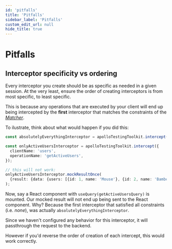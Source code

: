 ```yaml
---
id: 'pitfalls'
title: 'Pitfalls'
sidebar_label: 'Pitfalls'
custom_edit_url: null
hide_title: true
---
```


# Pitfalls

## Interceptor specificity vs ordering

Every interceptor you create should be as specific as needed in a given session. At the very least, ensure the order of creating interceptors is from most specific, to least specific.

This is because any operations that are executed by your client will end up being intercepted
by the **first** interceptor that matches the constraints of the [*Matcher*](api/modules/typedefs#matcher).

To ilustrate, think about what would happen if you did this:

```ts
const absolutelyEverythingInterceptor = apolloTestingToolkit.intercept(/* no constraints */);

const onlyActiveUsersInterceptor = apolloTestingToolkit.intercept({
  clientName: 'users',
  operationName: 'getActiveUsers',
});

// this will not work:
onlyActiveUsersInterceptor.mockResultOnce(
  {result: {data: {users: [{id: 1, name: 'Mouse'}, {id: 2, name: 'Bamboo'}]}}},
);
```

Now, say a React component with `useQuery(getActiveUsersQuery)` is mounted.
Our mocked result will not end up being sent to the React component.
Why? Because the first interceptor that satisfied all constraints (i.e. *none*),
was actually `absolutelyEverythingInterceptor`.

Since we haven't configured any behavior for this interceptor, it will passthrough
the request to the backend.

However if you'd reverse the order of creation of each intercept, this would work correctly.
